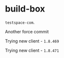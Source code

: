# build-box

`testspace-com`. 

Another force commit

Trying new client - `1.8.469`

Trying new client - `1.8.471`
